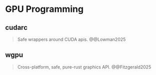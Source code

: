 # GPU Programming

## cudarc
> Safe wrappers around CUDA apis. @@Lowman2025

## wgpu
> Cross-platform, safe, pure-rust graphics API. @@Fitzgerald2025
